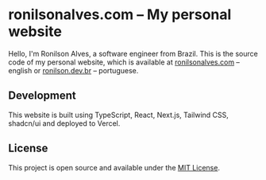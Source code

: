 # ronilsonalves.com – My personal website

Hello, I'm Ronilson Alves, a software engineer from Brazil. This is the source code of my personal website, which is available at [ronilsonalves.com](https://www.ronilsonalves.com) – english or [ronilson.dev.br](https://ronilson.dev.br) – portuguese.

## Development
This website is built using TypeScript, React, Next.js, Tailwind CSS, shadcn/ui and deployed to Vercel.

## License
This project is open source and available under the [MIT License](LICENSE). 